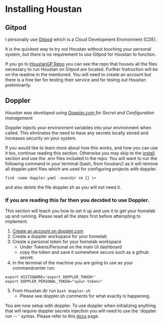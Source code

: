 # Installing Houstan

## Gitpod

I personally use [Gitpod](https://gitpod.io/) which is a Cloud Development Environment (CDE).

It is the quickest way to try out Houstan without touching your personal system, but there is no requirement to use Gitpod for Houstan to function.

If you go to [HoustanGP Repo](https://www.github.com/JesseRigon/HoustanGP) you can see the repo that houses all the files necessary to run Houstan on Gitpod are located. Further Instruction will be on the readme in the mentioned. You will need to create an account but there is a free tier for testing their service and for testng out Houstan preliminarily. 

## Doppler

  *Houstan was developed using [Doppler.com](https://docs.doppler.com/docs/getting-started) for Secret and Configuration management.*

Doppler injects your environment variables into your environment when called. This eliminates the need to have any secrets locally stored and increases security on your system. 

If you would like to learn more about how this works, and how you can use it too, continue reading this section. Otherwise you may skip to the [install](#install) section and use the .env files included in the repo. You will want to run the following command in your terminal (bash, from houstan/) as it will remove all doppler.yaml files which are used for configuring projects with doppler.

```
find -name doppler.yaml -execdir rm {} \+
```

and also *delete* the file doppler.sh as you will not need it.

### If you are reading this far then you decided to use Doppler.  

This section will teach you how to set it up and use it to get your homelab up and running. Please read all the steps first before attempting to implement.

   1. [Create an account on doppler.com](https://dashboard.doppler.com/register)
   2. Create a doppler workspace for your homelab
   3. Create a personal token for your homelab workspace
      - Under Tokens/Personal on the main UI dashboard
      - copy the token and save it somewhere secure such as a github secret.
1. In the terminal of the machine you are going to use as your commandcenter run: 

```
export HISTIGNORE='export DOPPLER_TOKEN*'
export DOPPLER_PERSONAL_TOKEN="<your-token>"
```

   5. From Houstan dir run  `bash doppler.sh`
      - Please see doppler.sh comments for what exactly is happening.

You are now setup with doppler. To use doppler when initializing anything that will require doppler secrets injection you will need to use the 'doppler run -- ' syntax. Please refer to this [docs](https://docs.doppler.com/docs/accessing-secrets) page.
